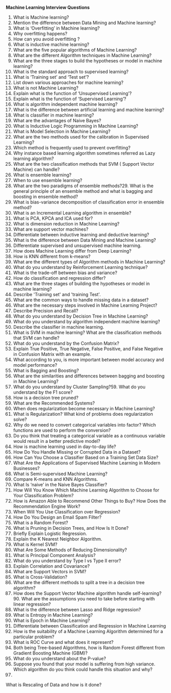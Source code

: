 **Machine Learning Interview Questions**
1. What is Machine learning?
2. Mention the difference between Data Mining and Machine learning?
3. What is ‘Overfitting’ in Machine learning?
4. Why overfitting happens?
5. How can you avoid overfitting ?
6. What is inductive machine learning?
7. What are the five popular algorithms of Machine Learning?
8. What are the different Algorithm techniques in Machine Learning?
9. What are the three stages to build the hypotheses or model in machine learning?
10. What is the standard approach to supervised learning?
11. What is ‘Training set’ and ‘Test set’?
12. List down various approaches for machine learning?
13. What is not Machine Learning?
14. Explain what is the function of ‘Unsupervised Learning’?
15. Explain what is the function of ‘Supervised Learning’?
16. What is algorithm independent machine learning?
17. What is the difference between artificial learning and machine learning?
18. What is classifier in machine learning?
19. What are the advantages of Naive Bayes?
20. What is Inductive Logic Programming in Machine Learning?
21. What is Model Selection in Machine Learning?
22. What are the two methods used for the calibration in Supervised Learning?
23. Which method is frequently used to prevent overfitting?
24. Why instance based learning algorithm sometimes referred as Lazy learning
algorithm?
25. What are the two classification methods that SVM ( Support Vector Machine) can
handle?
26. What is ensemble learning?
27. When to use ensemble learning?
28. What are the two paradigms of ensemble methods?29. What is the general principle of an ensemble method and what is bagging and
boosting in ensemble method?
30. What is bias-variance decomposition of classification error in ensemble method?
31. What is an Incremental Learning algorithm in ensemble?
32. What is PCA, KPCA and ICA used for?
33. What is dimension reduction in Machine Learning?
34. What are support vector machines?
35. Differentiate between inductive learning and deductive learning?
36. What is the difference between Data Mining and Machine Learning?
37. Differentiate supervised and unsupervised machine learning.
38. How does Machine Learning differ from Deep Learning?
39. How is KNN different from k-means?
40. What are the different types of Algorithm methods in Machine Learning?
41. What do you understand by Reinforcement Learning technique?
42. What is the trade-off between bias and variance?
43. How do classification and regression differ?
44. What are the three stages of building the hypotheses or model in machine
learning?
45. Describe 'Training set' and 'training Test'.
46. What are the common ways to handle missing data in a dataset?
47. What are the necessary steps involved in Machine Learning Project?
48. Describe Precision and Recall?
49. What do you understand by Decision Tree in Machine Learning?
50. What do you understand by algorithm independent machine learning?
51. Describe the classifier in machine learning.
52. What is SVM in machine learning? What are the classification methods that SVM
can handle?
53. What do you understand by the Confusion Matrix?
54. Explain True Positive, True Negative, False Positive, and False Negative in
Confusion Matrix with an example.
55. What according to you, is more important between model accuracy and model
performance?
56. What is Bagging and Boosting?
57. What are the similarities and differences between bagging and boosting in
Machine Learning?
58. What do you understand by Cluster Sampling?59. What do you understand by the F1 score?
60. How is a decision tree pruned?
61. What are the Recommended Systems?
62. When does regularization become necessary in Machine Learning?
63. What is Regularization? What kind of problems does regularization solve?
64. Why do we need to convert categorical variables into factor? Which functions are
used to perform the conversion?
65. Do you think that treating a categorical variable as a continuous variable would
result in a better predictive model?
66. How is machine learning used in day-to-day life?
67. How Do You Handle Missing or Corrupted Data in a Dataset?
68. How Can You Choose a Classifier Based on a Training Set Data Size?
69. What Are the Applications of Supervised Machine Learning in Modern
Businesses?
70. What is Semi-supervised Machine Learning?
71. Compare K-means and KNN Algorithms.
72. What Is ‘naive’ in the Naive Bayes Classifier?
73. How Will You Know Which Machine Learning Algorithm to Choose for Your
Classification Problem?
74. How is Amazon Able to Recommend Other Things to Buy? How Does the
Recommendation Engine Work?
75. When Will You Use Classification over Regression?
76. How Do You Design an Email Spam Filter?
77. What is a Random Forest?
78. What is Pruning in Decision Trees, and How Is It Done?
79. Briefly Explain Logistic Regression.
80. Explain the K Nearest Neighbor Algorithm.
81. What is Kernel SVM?
82. What Are Some Methods of Reducing Dimensionality?
83. What is Principal Component Analysis?
84. What do you understand by Type I vs Type II error?
85. Explain Correlation and Covariance?
86. What are Support Vectors in SVM?
87. What is Cross-Validation?
88. What are the different methods to split a tree in a decision tree algorithm?
89. How does the Support Vector Machine algorithm handle self-learning?90. What are the assumptions you need to take before starting with linear
regression?
91. What is the difference between Lasso and Ridge regression?
92. What is Entropy in Machine Learning?
93. What is Epoch in Machine Learning?
94. Differentiate between Classification and Regression in Machine Learning
95. How is the suitability of a Machine Learning Algorithm determined for a
particular problem?
96. What is ROC Curve and what does it represent?
97. Both being Tree-based Algorithms, how is Random Forest different from
Gradient Boosting Machine (GBM)?
98. What do you understand about the P-value?
99. Suppose you found that your model is suffering from high variance. Which
algorithm do you think could handle this situation and why?
100.
What is Rescaling of Data and how is it done?

